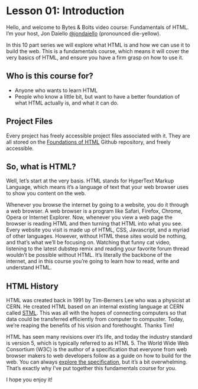 # Lesson 01: Introduction
Hello, and welcome to Bytes & Bolts video course: Fundamentals of HTML. I’m your host, Jon Daiello [@jondaiello](https://twitter.com/jondaiello) (pronounced die-yellow).

In this 10 part series we will explore what HTML is and how we can use it to build the web. This is a fundamentals course, which means it will cover the very basics of HTML, and ensure you have a firm grasp on how to use it.

## Who is this course for?
- Anyone who wants to learn HTML
- People who know a little bit, but want to have a better foundation of what HTML actually is, and what it can do.

## Project Files
Every project has freely accessible project files associated with it. They are all stored on the [Foundations of HTML](https://github.com/jondaiello/foundations-of-html) Github repository, and freely accessible.

## So, what is HTML?
Well, let’s start at the very basis. HTML stands for HyperText Markup Language, which means it’s a language of text that your web browser uses to show you content on the web.

Whenever you browse the internet by going to a website, you do it through a web browser. A web browser is a program like Safari, Firefox, Chrome, Opera or Internet Explorer. Now, whenever you view a web page the browser is reading HTML and then turning that HTML into what you see. Every website you visit is made up of HTML, CSS, Javascript, and a myriad of other languages. However, without HTML these sites would be nothing, and that’s what we’ll be focusing on. Watching that funny cat video, listening to the latest dubstep remix and reading your favorite forum thread wouldn’t be possible without HTML. It’s literally the backbone of the internet, and in this course you’re going to learn how to read, write and understand HTML. 

## HTML History
HTML was created back in 1991 by Tim-Berners Lee who was a physicist at CERN. He created HTML based on an internal existing language at CERN called [STML](https://en.wikipedia.org/wiki/Standard_Generalized_Markup_Language). This was all with the hopes of connecting computers so that data could be transferred efficiently from computer to compuster. Today, we’re reaping the benefits of his vision and forethought. Thanks Tim!

HTML has seen many revisions over it’s life, and today the industry standard is version 5, which is typically referred to as HTML 5. The World Wide Web Consortium (W3C) is the author of a specification that everyone from web browser makers to web developers follow as a guide on how to build for the web. You can always [explore the specification](https://www.w3.org/TR/html5/), but it’s a bit overwhelming. That’s exactly why I’ve put together this fundamentals course for you. 

I hope you enjoy it!
